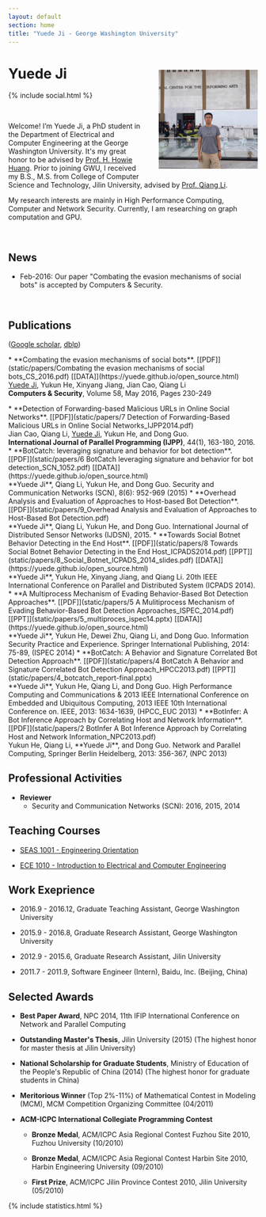 ```yaml
---
layout: default
section: home
title: "Yuede Ji - George Washington University"
---
```

<img src="static/info/profile.jpg" class="img-thumbnail" width="200px" style="float:right; margin-left:30px; margin-top:35px; margin-bottom:10px;">

# Yuede Ji
{% include social.html %}

&nbsp;

Welcome! I’m Yuede Ji, a PhD student in the Department of Electrical and Computer Engineering at the George Washington University. It's my great honor to be advised by [Prof. H. Howie Huang](https://csl.seas.gwu.edu). Prior to joining GWU, I received my B.S., M.S. from College of Computer Science and Technology, Jilin University, advised by [Prof. Qiang Li](http://cs.jlu.edu.cn/?mod=teacher&act=view&id=69).

My research interests are mainly in High Performance Computing, Computer and Network Security. Currently, I am researching on graph computation and GPU.

&nbsp;

## News
  * Feb-2016:  Our paper "Combating the evasion mechanisms of social bots" is accepted by Computers & Security. 

&nbsp;

## Publications 
([Google scholar](https://scholar.google.com/citations?user=1-GjVYgAAAAJ&hl=en&oi=ao), [dblp](http://dblp.uni-trier.de/pers/hd/j/Ji:Yuede))

<p>* **Combating the evasion mechanisms of social bots**. [[PDF]](static/papers/Combating the evasion mechanisms of social bots_CS_2016.pdf) [[DATA]](https://yuede.github.io/open_source.html)<br/><u>Yuede Ji</u>, Yukun He, Xinyang Jiang, Jian Cao, Qiang Li<br/> <strong>Computers & Security</strong>, Volume 58, May 2016, Pages 230-249<br/>
</p>
* **Detection of Forwarding-based Malicious URLs in Online Social Networks**. [[PDF]](static/papers/7 Detection of Forwarding-Based Malicious URLs in Online Social Networks_IJPP2014.pdf)<br/>Jian Cao, Qiang Li, <u>Yuede Ji</u>, Yukun He, and Dong Guo.<br/><strong>International Journal of Parallel Programming (IJPP)</strong>, 44(1), 163-180, 2016.
* **BotCatch: leveraging signature and behavior for bot detection**. [[PDF]](static/papers/6 BotCatch leveraging signature and behavior for bot detection_SCN_1052.pdf) [[DATA]](https://yuede.github.io/open_source.html)<br/>**Yuede Ji**, Qiang Li, Yukun He, and Dong Guo. Security and Communication Networks (SCN), 8(6): 952-969 (2015) 
* **Overhead Analysis and Evaluation of Approaches to Host-based Bot Detection**. [[PDF]](static/papers/9_Overhead Analysis and Evaluation of Approaches to Host-Based Bot Detection.pdf)<br/>**Yuede Ji**, Qiang Li, Yukun He, and Dong Guo. International Journal of Distributed Sensor Networks (IJDSN), 2015. 
* **Towards Social Botnet Behavior Detecting in the End Host**. [[PDF]](static/papers/8 Towards Social Botnet Behavior Detecting in the End Host_ICPADS2014.pdf) [[PPT]](static/papers/8_Social_Botnet_ICPADS_2014_slides.pdf) [[DATA]](https://yuede.github.io/open_source.html)<br/>**Yuede Ji**, Yukun He, Xinyang Jiang, and Qiang Li. 20th IEEE International Conference on Parallel and Distributed System (ICPADS 2014). 
* **A Multiprocess Mechanism of Evading Behavior-Based Bot Detection Approaches**. [[PDF]](static/papers/5 A Mulitiprocess Mechanism of Evading Behavior-Based Bot Detection Approaches_ISPEC_2014.pdf) [[PPT]](static/papers/5_multiproces_ispec14.pptx) [[DATA]](https://yuede.github.io/open_source.html)<br/>**Yuede Ji**, Yukun He, Dewei Zhu, Qiang Li, and Dong Guo. Information Security Practice and Experience. Springer International Publishing, 2014: 75-89, (ISPEC 2014) 
* **BotCatch: A Behavior and Signature Correlated Bot Detection Approach**. [[PDF]](static/papers/4 BotCatch A Behavior and Signature Correlated Bot Detection Approach_HPCC2013.pdf) [[PPT]](static/papers/4_botcatch_report-final.pptx)<br/>**Yuede Ji**, Yukun He, Qiang Li, and Dong Guo. High Performance Computing and Communications & 2013 IEEE International Conference on Embedded and Ubiquitous Computing, 2013 IEEE 10th International Conference on. IEEE, 2013: 1634-1639, (HPCC_EUC 2013)
* **BotInfer: A Bot Inference Approach by Correlating Host and Network Information**.  [[PDF]](static/papers/2 BotInfer A Bot Inference Approach by Correlating Host and Network Information_NPC2013.pdf)<br/>Yukun He, Qiang Li, **Yuede Ji**, and Dong Guo. Network and Parallel Computing, Springer Berlin Heidelberg, 2013: 356-367, (NPC 2013)  

## Professional Activities

* **Reviewer** 
    * Security and Communication Networks (SCN): 2016, 2015, 2014

## Teaching Courses
* [SEAS 1001 - Engineering Orientation](https://www.seas.gwu.edu/~seas001/fall16/)

* [ECE 1010 - Introduction to Electrical and Computer Engineering](https://www.seas.gwu.edu/~ece001/)

## Work Exeprience
* 2016.9 - 2016.12, Graduate Teaching Assistant, George Washington University

* 2015.9 - 2016.8, Graduate Research Assistant, George Washington University

* 2012.9 - 2015.6, Graduate Research Assistant, Jilin University

* 2011.7 - 2011.9, Software Engineer (Intern), Baidu, Inc. (Beijing, China)

## Selected Awards
* **Best Paper Award**, NPC 2014, 11th IFIP International Conference on Network and Parallel Computing 

* **Outstanding Master's Thesis**, Jilin University (2015) (The highest honor for master thesis at Jilin University)

* **National Scholarship for Graduate Students**, Ministry of Education of the People's Republic of China (2014) (The highest honor for graduate students in China)

* **Meritorious Winner** (Top 2%-11%) of Mathematical Contest in Modeling (MCM), MCM Competition Organizing Committee (04/2011)

* **ACM-ICPC International Collegiate Programming Contest**
    * **Bronze Medal**, ACM/ICPC Asia Regional Contest Fuzhou Site 2010, Fuzhou University (10/2010)

    * **Bronze Medal**, ACM/ICPC Asia Regional Contest Harbin Site 2010, Harbin Engineering University (09/2010)
    
    * **First Prize**, ACM/ICPC Jilin Province Contest 2010, Jilin University (05/2010)
  

{% include statistics.html %}

